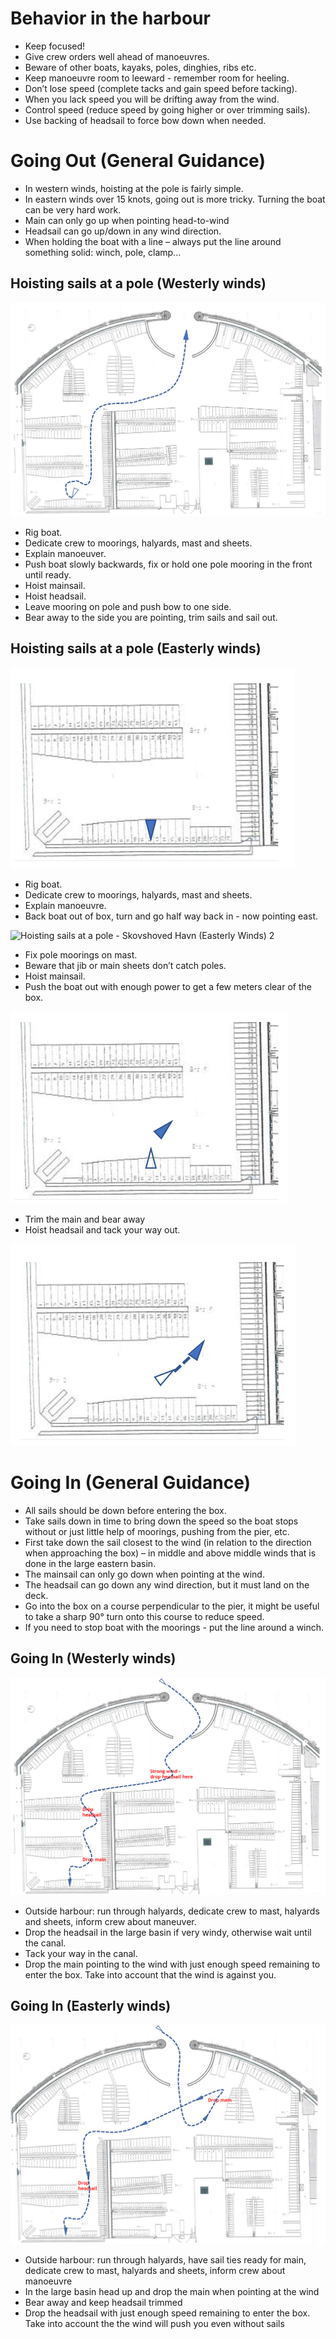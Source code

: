 # Behavior in the harbour

- Keep focused!
- Give crew orders well ahead of manoeuvres.
- Beware of other boats, kayaks, poles, dinghies, ribs etc.
- Keep manoeuvre room to leeward - remember room for heeling.
- Don’t lose speed (complete tacks and gain speed before tacking).
- When you lack speed you will be drifting away from the wind.
- Control speed (reduce speed by going higher or over trimming sails).
- Use backing of headsail to force bow down when needed.

# Going Out (General Guidance)

- In western winds, hoisting at the pole is fairly simple.
- In eastern winds over 15 knots, going out is more tricky. Turning the boat
  can be very hard work.
- Main can only go up when pointing head-to-wind
- Headsail can go up/down in any wind direction.
- When holding the boat with a line – always put the line around something
  solid: winch, pole, clamp...

## Hoisting sails at a pole (Westerly winds)

![Hoisting sails at a pole - Skovshoved Havn (Westerly Winds)](img/going-out-pole-westerly.png)

- Rig boat.
- Dedicate crew to moorings, halyards, mast and sheets.
- Explain manoeuver.
- Push boat slowly backwards, fix or hold one pole mooring in the front until
  ready.
- Hoist mainsail.
- Hoist headsail.
- Leave mooring on pole and push bow to one side.
- Bear away to the side you are pointing, trim sails and sail out.

## Hoisting sails at a pole (Easterly winds)

![Hoisting sails at a pole - Skovshoved Havn (Easterly Winds) 1](img/going-out-start.png)

- Rig boat.
- Dedicate crew to moorings, halyards, mast and sheets.
- Explain manoeuvre.
- Back boat out of box, turn and go half way back in - now pointing east.

![Hoisting sails at a pole - Skovshoved Havn (Easterly Winds)
2](img/going-out-pole-easterly-2.png)

- Fix pole moorings on mast.
- Beware that jib or main sheets don’t catch poles.
- Hoist mainsail.
- Push the boat out with enough power to get a few meters clear of the box.

![Hoisting sails at a pole - Skovshoved Havn (Easterly Winds) 3](img/going-out-pole-easterly-3.png)

- Trim the main and bear away
- Hoist headsail and tack your way out.

![Hoisting sails at a pole - Skovshoved Havn (Easterly Winds) 4](img/going-out-pole-easterly-4.png)

# Going In (General Guidance)

- All sails should be down before entering the box.
- Take sails down in time to bring down the speed so the boat stops without or
  just little help of moorings, pushing from the pier, etc.
- First take down the sail closest to the wind (in relation to the direction
  when approaching the box) – in middle and above middle winds that is done in
  the large eastern basin.
- The mainsail can only go down when pointing at the wind.
- The headsail can go down any wind direction, but it must land on the deck.
- Go into the box on a course perpendicular to the pier, it might be useful to
  take a sharp 90° turn onto this course to reduce speed.
- If you need to stop boat with the moorings - put the line around a winch.

## Going In (Westerly winds)

![Going In (Westerly winds)](img/going-in-westerly.png)

- Outside harbour: run through halyards, dedicate crew to mast, halyards and
  sheets, inform crew about maneuver.
- Drop the headsail in the large basin if very windy, otherwise wait until the
  canal.
- Tack your way in the canal.
- Drop the main pointing to the wind with just enough speed remaining to enter
  the box. Take into account that the wind is against you.

## Going In (Easterly winds)

![Going In (Easterly winds)](img/going-in-easterly.png)

- Outside harbour: run through halyards, have sail ties ready for main,
  dedicate crew to mast, halyards and sheets, inform crew about manoeuvre
- In the large basin head up and drop the main when pointing at the wind
- Bear away and keep headsail trimmed
- Drop the headsail with just enough speed remaining to enter the box. Take
  into account the the wind will push you even without sails
